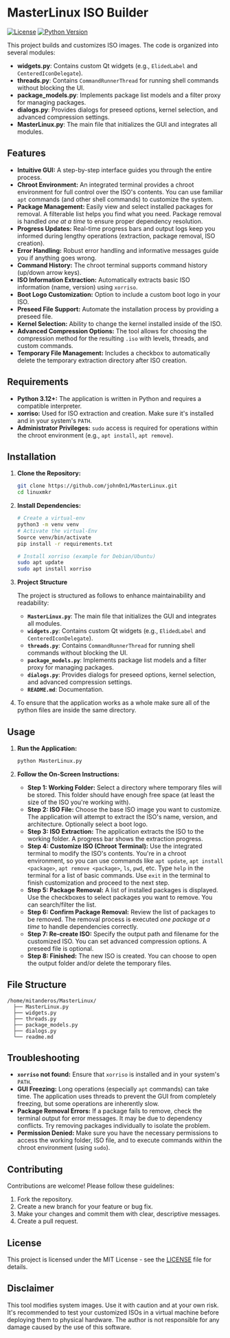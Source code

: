 # MasterLinux ISO Builder

[![License](https://img.shields.io/badge/license-MIT-blue.svg)](LICENSE)
[![Python Version](https://img.shields.io/badge/python-3.12+-blue.svg)](https://www.python.org/downloads/)

This project builds and customizes ISO images.
The code is organized into several modules:

- **widgets.py**: Contains custom Qt widgets (e.g., `ElidedLabel` and `CenteredIconDelegate`).
- **threads.py**: Contains `CommandRunnerThread` for running shell commands without blocking the UI.
- **package_models.py**: Implements package list models and a filter proxy for managing packages.
- **dialogs.py**: Provides dialogs for preseed options, kernel selection, and advanced compression settings.
- **MasterLinux.py**: The main file that initializes the GUI and integrates all modules.

## Features

*   **Intuitive GUI:**  A step-by-step interface guides you through the entire process.
*   **Chroot Environment:**  An integrated terminal provides a chroot environment for full control over the ISO's contents.  You can use familiar `apt` commands (and other shell commands) to customize the system.
*   **Package Management:** Easily view and select installed packages for removal.  A filterable list helps you find what you need.  Package removal is handled *one at a time* to ensure proper dependency resolution.
*   **Progress Updates:** Real-time progress bars and output logs keep you informed during lengthy operations (extraction, package removal, ISO creation).
*   **Error Handling:**  Robust error handling and informative messages guide you if anything goes wrong.
*   **Command History:**  The chroot terminal supports command history (up/down arrow keys).
*   **ISO Information Extraction:**  Automatically extracts basic ISO information (name, version) using `xorriso`.
*   **Boot Logo Customization:**  Option to include a custom boot logo in your ISO.
*   **Preseed File Support:**  Automate the installation process by providing a preseed file.
* **Kernel Selection:** Ability to change the kernel installed inside of the ISO.
* **Advanced Compression Options:** The tool allows for choosing the compression method for the resulting `.iso` with levels, threads, and custom commands.
* **Temporary File Management:** Includes a checkbox to automatically delete the temporary extraction directory after ISO creation.

## Requirements

*   **Python 3.12+:** The application is written in Python and requires a compatible interpreter.
*   **xorriso:**  Used for ISO extraction and creation.  Make sure it's installed and in your system's `PATH`.
*   **Administrator Privileges:**  `sudo` access is required for operations within the chroot environment (e.g., `apt install`, `apt remove`).

## Installation

1.  **Clone the Repository:**

    ```bash
    git clone https://github.com/john0n1/MasterLinux.git 
    cd linuxmkr
    ```

2.  **Install Dependencies:**

    ```bash
    # Create a virtual-env
    python3 -m venv venv
    # Activate the virtual-Env 
    Source venv/bin/activate
    pip install -r requirements.txt

    # Install xorriso (example for Debian/Ubuntu)
    sudo apt update
    sudo apt install xorriso
    ```

3. **Project Structure**

   The project is structured as follows to enhance maintainability and readability:
    - **`MasterLinux.py`**: The main file that initializes the GUI and integrates all modules.
    - **`widgets.py`**: Contains custom Qt widgets (e.g., `ElidedLabel` and `CenteredIconDelegate`).
    - **`threads.py`**: Contains `CommandRunnerThread` for running shell commands without blocking the UI.
    - **`package_models.py`**: Implements package list models and a filter proxy for managing packages.
    - **`dialogs.py`**: Provides dialogs for preseed options, kernel selection, and advanced compression settings.
    - **`README.md`**: Documentation.

4. To ensure that the application works as a whole make sure all of the python files are inside the same directory.

## Usage

1.  **Run the Application:**

    ```bash
    python MasterLinux.py
    ```

2.  **Follow the On-Screen Instructions:**

    *   **Step 1: Working Folder:** Select a directory where temporary files will be stored.  This folder should have enough free space (at least the size of the ISO you're working with).
    *   **Step 2: ISO File:** Choose the base ISO image you want to customize. The application will attempt to extract the ISO's name, version, and architecture. Optionally select a boot logo.
    *   **Step 3: ISO Extraction:** The application extracts the ISO to the working folder.  A progress bar shows the extraction progress.
    *   **Step 4: Customize ISO (Chroot Terminal):**  Use the integrated terminal to modify the ISO's contents.  You're in a chroot environment, so you can use commands like `apt update`, `apt install <package>`, `apt remove <package>`, `ls`, `pwd`, etc. Type `help` in the terminal for a list of basic commands. Use `exit` in the terminal to finish customization and proceed to the next step.
    *   **Step 5: Package Removal:**  A list of installed packages is displayed.  Use the checkboxes to select packages you want to remove. You can search/filter the list.
    *   **Step 6: Confirm Package Removal:**  Review the list of packages to be removed.  The removal process is executed *one package at a time* to handle dependencies correctly.
    *   **Step 7: Re-create ISO:**  Specify the output path and filename for the customized ISO.  You can set advanced compression options. A preseed file is optional.
    *   **Step 8: Finished:** The new ISO is created. You can choose to open the output folder and/or delete the temporary files.

## File Structure

```
/home/mitanderos/MasterLinux/
  ├── MasterLinux.py
  ├── widgets.py
  ├── threads.py
  ├── package_models.py
  ├── dialogs.py
  └── readme.md
```

## Troubleshooting

*   **`xorriso` not found:**  Ensure that `xorriso` is installed and in your system's `PATH`.
*   **GUI Freezing:**  Long operations (especially `apt` commands) can take time.  The application uses threads to prevent the GUI from completely freezing, but some operations are inherently slow.
*   **Package Removal Errors:** If a package fails to remove, check the terminal output for error messages. It may be due to dependency conflicts.  Try removing packages individually to isolate the problem.
*   **Permission Denied:** Make sure you have the necessary permissions to access the working folder, ISO file, and to execute commands within the chroot environment (using `sudo`).

## Contributing

Contributions are welcome!  Please follow these guidelines:

1.  Fork the repository.
2.  Create a new branch for your feature or bug fix.
3.  Make your changes and commit them with clear, descriptive messages.
4.  Create a pull request.

## License

This project is licensed under the MIT License - see the [LICENSE](LICENSE) file for details.

## Disclaimer

This tool modifies system images.  Use it with caution and at your own risk.  It's recommended to test your customized ISOs in a virtual machine before deploying them to physical hardware. The author is not responsible for any damage caused by the use of this software.
